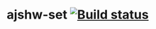 # ajshw-set [![Build status](https://ci.appveyor.com/api/projects/status/8bhuemb361mie7c0?svg=true)](https://ci.appveyor.com/project/blackseliger/ajshw-set)
